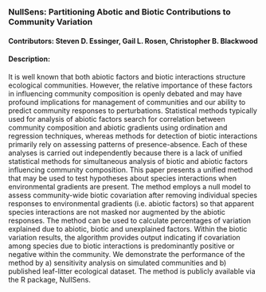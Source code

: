 ### NullSens: Partitioning Abotic and Biotic Contributions to Community Variation
#### Contributors: Steven D. Essinger, Gail L. Rosen, Christopher B. Blackwood

#### Description:
It is well known that both abiotic factors and biotic interactions structure ecological communities. However, the relative importance of these factors in influencing community composition is openly debated and may have profound implications for management of communities and our ability to predict community responses to perturbations. Statistical methods typically used for analysis of abiotic factors search for correlation between community composition and abiotic gradients using ordination and regression techniques, whereas methods for detection of biotic interactions primarily rely on assessing patterns of presence-absence. Each of these analyses is carried out independently because there is a lack of unified statistical methods for simultaneous analysis of biotic and abiotic factors influencing community composition. This paper presents a unified method that may be used to test hypotheses about species interactions when environmental gradients are present. The method employs a null model to assess community-wide biotic covariation after removing individual species responses to environmental gradients (i.e. abiotic factors) so that apparent species interactions are not masked nor augmented by the abiotic responses. The method can be used to calculate percentages of variation explained due to abiotic, biotic and unexplained factors. Within the biotic variation results, the algorithm provides output indicating if covariation among species due to biotic interactions is predominantly positive or negative within the community. We demonstrate the performance of the method by a) sensitivity analysis on simulated communities and b) published leaf-litter ecological dataset. The method is publicly available via the R package, NullSens.

